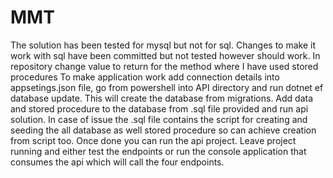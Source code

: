 # MMT
The solution has been tested for mysql but not for sql.
Changes to make it work with sql have been committed but not tested however should work.
In repository change value to return for the method where I have used stored procedures
To make application work add connection details into appsetings.json file, go from powershell into API directory and run dotnet ef database update.
This will create the database from migrations. Add data and stored procedure to the database from .sql file provided and run api solution.
In case of issue the .sql file contains the script for creating and seeding the all database as well stored procedure so can achieve creation from script too.
Once done you can run the api project.
Leave project running and either test the endpoints or run the console application that consumes the api which will call the four endpoints.
